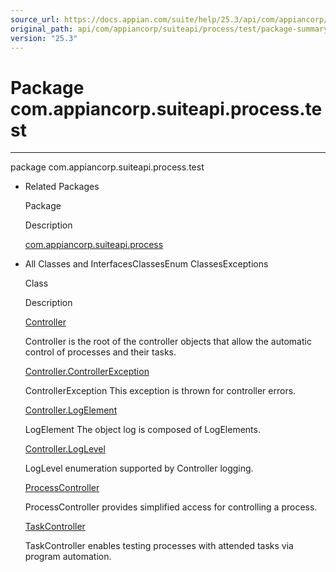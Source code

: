 ```yaml
---
source_url: https://docs.appian.com/suite/help/25.3/api/com/appiancorp/suiteapi/process/test/package-summary.html
original_path: api/com/appiancorp/suiteapi/process/test/package-summary.html
version: "25.3"
---
```


# Package com.appiancorp.suiteapi.process.test

* * *

package com.appiancorp.suiteapi.process.test

-   Related Packages

    Package

    Description

    [com.appiancorp.suiteapi.process](../package-summary.html)

-   All Classes and InterfacesClassesEnum ClassesExceptions

    Class

    Description

    [Controller](Controller.html "class in com.appiancorp.suiteapi.process.test")

    Controller is the root of the controller objects that allow the automatic control of processes and their tasks.

    [Controller.ControllerException](Controller.ControllerException.html "class in com.appiancorp.suiteapi.process.test")

    ControllerException This exception is thrown for controller errors.

    [Controller.LogElement](Controller.LogElement.html "class in com.appiancorp.suiteapi.process.test")

    LogElement The object log is composed of LogElements.

    [Controller.LogLevel](Controller.LogLevel.html "enum class in com.appiancorp.suiteapi.process.test")

    LogLevel enumeration supported by Controller logging.

    [ProcessController](ProcessController.html "class in com.appiancorp.suiteapi.process.test")

    ProcessController provides simplified access for controlling a process.

    [TaskController](TaskController.html "class in com.appiancorp.suiteapi.process.test")

    TaskController enables testing processes with attended tasks via program automation.
